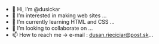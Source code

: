 - 👋 Hi, I’m @dusickar
- 👀 I’m interested in making web sites ...
- 🌱 I’m currently learning HTML and CSS ...
- 💞️ I’m looking to collaborate on ...
- 📫 How to reach me &#8594; e-mail : dusan.rieciciar@post.sk...

<!---
dusickar/dusickar is a ✨ special ✨ repository because its `README.md` (this file) appears on your GitHub profile.
You can click the Preview link to take a look at your changes.
--->
